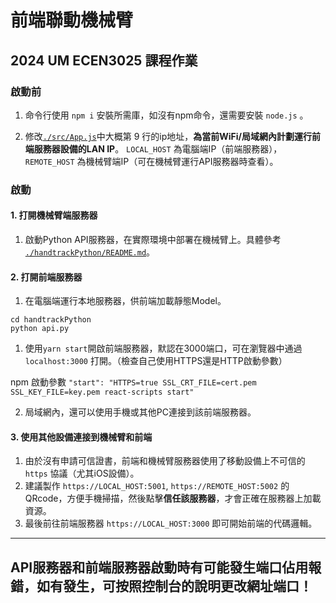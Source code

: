# 前端聯動機械臂
## 2024 UM ECEN3025 課程作業

### 啟動前
1. 命令行使用 `npm i` 安裝所需庫，如沒有npm命令，還需要安裝 `node.js` 。

2. 修改[`./src/App.js`](./src/App.js)中大概第 9 行的ip地址，**為當前WiFi/局域網內計劃運行前端服務器設備的LAN IP**。
`LOCAL_HOST` 為電腦端IP（前端服務器），`REMOTE_HOST` 為機械臂端IP（可在機械臂運行API服務器時查看）。

### 啟動
#### 1. 打開機械臂端服務器
1. 啟動Python API服務器，在實際環境中部署在機械臂上。具體參考 [`./handtrackPython/README.md`](./handtrackPython/README.md)。

#### 2. 打開前端服務器
1. 在電腦端運行本地服務器，供前端加載靜態Model。
```console
cd handtrackPython
python api.py
```
1. 使用`yarn start`開啟前端服務器，默認在3000端口，可在瀏覽器中通過 `localhost:3000` 打開。（檢查自己使用HTTPS還是HTTP啟動參數）

npm 啟動參數 `"start": "HTTPS=true SSL_CRT_FILE=cert.pem SSL_KEY_FILE=key.pem react-scripts start"`

2. 局域網內，還可以使用手機或其他PC連接到該前端服務器。

#### 3. 使用其他設備連接到機械臂和前端
1. 由於沒有申請可信證書，前端和機械臂服務器使用了移動設備上不可信的 `https` 協議（尤其iOS設備）。
2. 建議製作 `https://LOCAL_HOST:5001`, `https://REMOTE_HOST:5002` 的 QRcode，方便手機掃描，然後點擊**信任該服務器**，才會正確在服務器上加載資源。
3. 最後前往前端服務器 `https://LOCAL_HOST:3000` 即可開始前端的代碼邏輯。

---
API服務器和前端服務器啟動時有可能發生端口佔用報錯，如有發生，可按照控制台的說明更改網址端口！
---